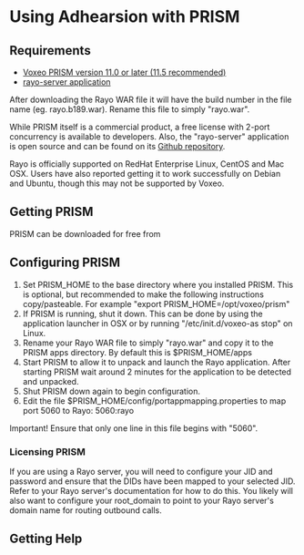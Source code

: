 # Using Adhearsion with PRISM

## Requirements
* [Voxeo PRISM version 11.0 or later (11.5 recommended)](http://voxeolabs.com/prism)
* [rayo-server application](http://ci.voxeolabs.net/jenkins/job/Rayo/lastSuccessfulBuild/artifact/rayo-war/target/)

After downloading the Rayo WAR file it will have the build number in the file name (eg. rayo.b189.war).  Rename this file to simply "rayo.war".

While PRISM itself is a commercial product, a free license with 2-port concurrency is available to developers.  Also, the "rayo-server" application is open source and can be found on its [Github repository](https://github.com/rayo/rayo-server).

Rayo is officially supported on RedHat Enterprise Linux, CentOS and Mac OSX.  Users have also reported getting it to work successfully on Debian and Ubuntu, though this may not be supported by Voxeo.

## Getting PRISM

PRISM can be downloaded for free from 

## Configuring PRISM


1. Set PRISM_HOME to the base directory where you installed PRISM.  This is optional, but recommended to make the following instructions copy/pasteable.  For example "export PRISM_HOME=/opt/voxeo/prism"
2. If PRISM is running, shut it down. This can be done by using the application launcher in OSX or by running "/etc/init.d/voxeo-as stop" on Linux.
3. Rename your Rayo WAR file to simply "rayo.war" and copy it to the PRISM apps directory. By default this is $PRISM_HOME/apps
4. Start PRISM to allow it to unpack and launch the Rayo application.  After starting PRISM wait around 2 minutes for the application to be detected and unpacked.
5. Shut PRISM down again to begin configuration.
6. Edit the file $PRISM_HOME/config/portappmapping.properties to map port 5060 to Rayo:
5060:rayo

Important! Ensure that only one line in this file begins with "5060".


### Licensing PRISM

If you are using a Rayo server, you will need to configure your JID and password and ensure that the DIDs have been mapped to your selected JID. Refer to your Rayo server's documentation for how to do this.  You likely will also want to configure your root_domain to point to your Rayo server's domain name for routing outbound calls.

## Getting Help


